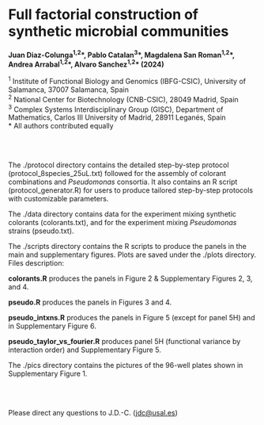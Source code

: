 # Full factorial construction of synthetic microbial communities

**Juan Diaz-Colunga<sup>1,2</sup>\*, Pablo Catalan<sup>3</sup>\*, Magdalena San Roman<sup>1,2</sup>\*, Andrea Arrabal<sup>1,2</sup>\*, Alvaro Sanchez<sup>1,2</sup>\* (2024)**

<sup>1</sup> Institute of Functional Biology and Genomics (IBFG-CSIC), University of Salamanca, 37007 Salamanca, Spain
</br>
<sup>2</sup> National Center for Biotechnology (CNB-CSIC), 28049 Madrid, Spain
</br>
<sup>3</sup> Complex Systems Interdisciplinary Group (GISC), Department of Mathematics, Carlos III University of Madrid, 28911 Leganés, Spain
</br>
\* All authors contributed equally

</br></br>

The ./protocol directory contains the detailed step-by-step protocol (protocol_8species_25uL.txt) followed for the assembly of colorant combinations and *Pseudomonas* consortia. It also contains an R script (protocol_generator.R) for users to produce tailored step-by-step protocols with customizable parameters.

The ./data directory contains data for the experiment mixing synthetic colorants (colorants.txt), and for the experiment mixing *Pseudomonas* strains (pseudo.txt).

The ./scripts directory contains the R scripts to produce the panels in the main and supplementary figures. Plots are saved under the ./plots directory. Files description:

**colorants.R**   produces the panels in Figure 2 & Supplementary Figures 2, 3, and 4.

**pseudo.R**   produces the panels in Figures 3 and 4.

**pseudo_intxns.R**   produces the panels in Figure 5 (except for panel 5H) and in Supplementary Figure 6.

**pseudo_taylor_vs_fourier.R**   produces panel 5H (functional variance by interaction order) and Supplementary Figure 5.

The ./pics directory contains the pictures of the 96-well plates shown in Supplementary Figure 1.

</br></br>

Please direct any questions to J.D.-C. ([jdc@usal.es](mailto:jdc@usal.es))